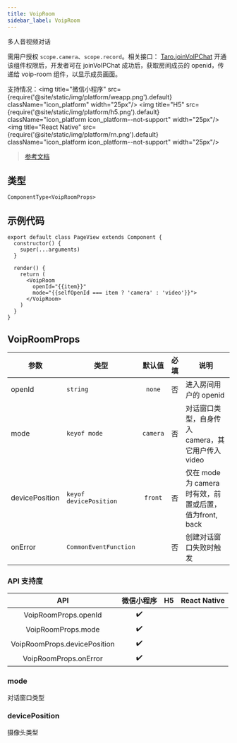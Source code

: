 ```yaml
---
title: VoipRoom
sidebar_label: VoipRoom
---
```


多人音视频对话

需用户授权 `scope.camera`、`scope.record`。相关接口： [Taro.joinVoIPChat](/docs/apis/media/voip/joinVoIPChat)
开通该组件权限后，开发者可在 joinVoIPChat 成功后，获取房间成员的 openid，传递给 voip-room 组件，以显示成员画面。

支持情况：<img title="微信小程序" src={require('@site/static/img/platform/weapp.png').default} className="icon_platform" width="25px"/> <img title="H5" src={require('@site/static/img/platform/h5.png').default} className="icon_platform icon_platform--not-support" width="25px"/> <img title="React Native" src={require('@site/static/img/platform/rn.png').default} className="icon_platform icon_platform--not-support" width="25px"/>

> [参考文档](https://developers.weixin.qq.com/miniprogram/dev/component/voip-room.html)

## 类型

```tsx
ComponentType<VoipRoomProps>
```

## 示例代码

```tsx
export default class PageView extends Component {
  constructor() {
    super(...arguments)
  }

  render() {
    return (
      <VoipRoom
        openId="{{item}}"
        mode="{{selfOpenId === item ? 'camera' : 'video'}}">
      </VoipRoom>
    )
  }
}
```

## VoipRoomProps

| 参数 | 类型 | 默认值 | 必填 | 说明 |
| --- | --- | :---: | :---: | --- |
| openId | `string` | `none` | 否 | 进入房间用户的 openid |
| mode | `keyof mode` | `camera` | 否 | 对话窗口类型，自身传入 camera，其它用户传入 video |
| devicePosition | `keyof devicePosition` | `front` | 否 | 仅在 mode 为 camera 时有效，前置或后置，值为front, back |
| onError | `CommonEventFunction` |  | 否 | 创建对话窗口失败时触发 |

### API 支持度

| API | 微信小程序 | H5 | React Native |
| :---: | :---: | :---: | :---: |
| VoipRoomProps.openId | ✔️ |  |  |
| VoipRoomProps.mode | ✔️ |  |  |
| VoipRoomProps.devicePosition | ✔️ |  |  |
| VoipRoomProps.onError | ✔️ |  |  |

### mode

对话窗口类型

### devicePosition

摄像头类型
